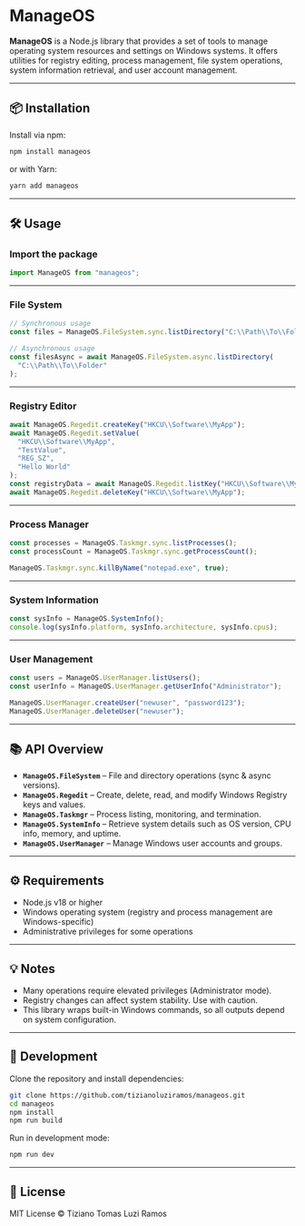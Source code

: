 # ManageOS

**ManageOS** is a Node.js library that provides a set of tools to manage operating system resources and settings on Windows systems. It offers utilities for registry editing, process management, file system operations, system information retrieval, and user account management.

---

## 📦 Installation

Install via npm:

```bash
npm install manageos
```

or with Yarn:

```bash
yarn add manageos
```

---

## 🛠 Usage

### Import the package

```ts
import ManageOS from "manageos";
```

---

### File System

```ts
// Synchronous usage
const files = ManageOS.FileSystem.sync.listDirectory("C:\\Path\\To\\Folder");

// Asynchronous usage
const filesAsync = await ManageOS.FileSystem.async.listDirectory(
  "C:\\Path\\To\\Folder"
);
```

---

### Registry Editor

```ts
await ManageOS.Regedit.createKey("HKCU\\Software\\MyApp");
await ManageOS.Regedit.setValue(
  "HKCU\\Software\\MyApp",
  "TestValue",
  "REG_SZ",
  "Hello World"
);
const registryData = await ManageOS.Regedit.listKey("HKCU\\Software\\MyApp");
await ManageOS.Regedit.deleteKey("HKCU\\Software\\MyApp");
```

---

### Process Manager

```ts
const processes = ManageOS.Taskmgr.sync.listProcesses();
const processCount = ManageOS.Taskmgr.sync.getProcessCount();

ManageOS.Taskmgr.sync.killByName("notepad.exe", true);
```

---

### System Information

```ts
const sysInfo = ManageOS.SystemInfo();
console.log(sysInfo.platform, sysInfo.architecture, sysInfo.cpus);
```

---

### User Management

```ts
const users = ManageOS.UserManager.listUsers();
const userInfo = ManageOS.UserManager.getUserInfo("Administrator");

ManageOS.UserManager.createUser("newuser", "password123");
ManageOS.UserManager.deleteUser("newuser");
```

---

## 📚 API Overview

- **`ManageOS.FileSystem`** – File and directory operations (sync & async versions).
- **`ManageOS.Regedit`** – Create, delete, read, and modify Windows Registry keys and values.
- **`ManageOS.Taskmgr`** – Process listing, monitoring, and termination.
- **`ManageOS.SystemInfo`** – Retrieve system details such as OS version, CPU info, memory, and uptime.
- **`ManageOS.UserManager`** – Manage Windows user accounts and groups.

---

## ⚙ Requirements

- Node.js v18 or higher
- Windows operating system (registry and process management are Windows-specific)
- Administrative privileges for some operations

---

## 💡 Notes

- Many operations require elevated privileges (Administrator mode).
- Registry changes can affect system stability. Use with caution.
- This library wraps built-in Windows commands, so all outputs depend on system configuration.

---

## 🔧 Development

Clone the repository and install dependencies:

```bash
git clone https://github.com/tizianoluziramos/manageos.git
cd manageos
npm install
npm run build
```

Run in development mode:

```bash
npm run dev
```

---

## 📄 License

MIT License © Tiziano Tomas Luzi Ramos
